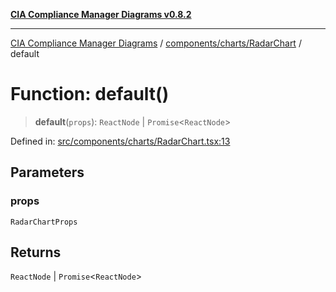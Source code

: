 [**CIA Compliance Manager Diagrams v0.8.2**](../../../../README.md)

***

[CIA Compliance Manager Diagrams](../../../../modules.md) / [components/charts/RadarChart](../README.md) / default

# Function: default()

> **default**(`props`): `ReactNode` \| `Promise`\<`ReactNode`\>

Defined in: [src/components/charts/RadarChart.tsx:13](https://github.com/Hack23/cia-compliance-manager/blob/423c5d261c747ade8ca2550e176aa05168b5a31e/src/components/charts/RadarChart.tsx#L13)

## Parameters

### props

`RadarChartProps`

## Returns

`ReactNode` \| `Promise`\<`ReactNode`\>
